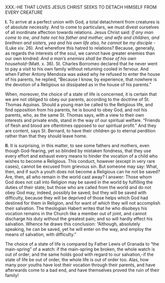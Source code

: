 
XXX.-HE THAT LOVES JESUS CHRIST SEEKS TO DETACH HIMSELF FROM EVERY CREATURE

**I\.** To arrive at a perfect union with God, a total detachment from creatures is of absolute necessity. And to come to particulars, we must divest ourselves of all inordinate affection towards relations. Jesus Christ said: _If any man come to me, and hate not his father and mother, and wife and children, and brethren and sisters, yea and his own life also, he cannot be my disciple_ -(Luke xiv. 26). And wherefore this hatred to relations? Because, generally, as regards the interests of the soul, we cannot have greater enemies than our own kindred: _And a man’s enemies shall be those of his own household_-(Matt. x. 36). St. Charles Borromeo declared that he never went to pay a visit to his own family without returning cooled in fervour. And when Father Antony Mendoza was asked why he refused to enter the house of his parents, he replied, “Because I know, by experience, that nowhere is the devotion of a Religious so dissipated as in the house of his parents.”

When, moreover, the choice of a state of life is concerned, it is certain that we are not obliged to obey our parents, according to the doctrine of St. Thomas Aquinas. Should a young man be called to the Religious life, and find opposition from his parents, he is bound to obey God, and not his parents, who, as the same St. Thomas says, with a view to their own interests and private ends, stand in the way of our spiritual welfare. “Friends of flesh and blood are oftentimes opposed to our spiritual profit.” And they are content, says St. Bernard, to have their children go to eternal perdition rather than that they should leave home.

**II\.** It is surprising, in this matter, to see some fathers and mothers, even though God-fearing, yet so blinded by mistaken fondness, that they use every effort and exhaust every means to hinder the vocation of a child who wishes to become a Religious. This conduct, however (except in very rare cases), cannot be excused from grievous sin. But someone may say: What, then, and if such a youth does not become a Religious can he not be saved? Are, then, all who remain in the world cast away? I answer: Those whom God does not call into Religion may be saved in the world by fulfilling the duties of their state; but those who are called from the world and do not obey God may, indeed, possibly be saved; but they will be saved with difficulty, because they will be deprived of those helps which God had destined for them in Religion, and for want of which they will not accomplish their salvation. The theologian Habert writes that he who disobeys his vocation remains in the Church like a member out of joint, and cannot discharge his duty without the greatest pain; and so will hardly effect his salvation. Whence he draws this conclusion: “Although, absolutely speaking, he can be saved, yet he will enter on the way, and employ the means of salvation, with difficulty.”

The choice of a state of life is compared by Father Lewis of Granada to “the main-spring” of a watch: if the main-spring be broken, the whole watch is out of order; and the same holds good with regard to our salvation,-if the state of life be out of order, the whole life is out of order too. Alas, how many poor youths have lost their vocation through their parents, and have afterwards come to a bad end, and have themselves proved the ruin of their family!


